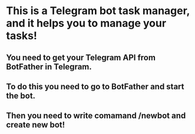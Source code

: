 # This is a Telegram bot task manager, and it helps you to manage your tasks!
## You need to get your Telegram API from BotFather in Telegram.
## To do this you need to go to BotFather and start the bot.
## Then you need to write comamand /newbot and create new bot!
 
